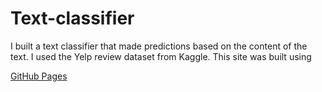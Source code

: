 # Text-classifier
I built a text classifier that made predictions based on the content of the text. I used the Yelp review dataset from Kaggle.
This site was built using 

[GitHub Pages]([https://pages.github.com/](https://resumeworded.com/resume-templates?download=1))
